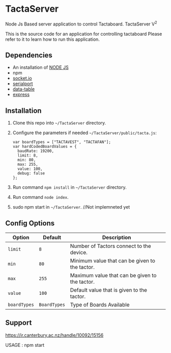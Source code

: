 # TactaServer
Node Js Based server application to control Tactaboard.
TactaServer V<sup>2</sup>

This is the source code for an application for controlling tactaboard
Please refer to it to learn how to run this application.

## Dependencies
  * An installation of [NODE JS](https://nodejs.org/en/)
  * npm
  * [socket.io](https://www.npmjs.com/package/socket.io)
  * [serialport](https://www.npmjs.com/package/serialport)
  * [data-table](https://www.npmjs.com/package/data-table)
  * [express](https://www.npmjs.com/package/express)

## Installation
 1. Clone this repo into `~/TactaServer` directory.
 2. Configure the parameters if needed `~/TactaServer/public/tacta.js`:

    ```
    var boardTypes = ["TACTAVEST", "TACTAFAN"];
    var hardCodedBoardValues = {
      baudRate: 19200,
      limit: 8,
      min: 80,
      max: 255,
      value: 100,
      debug: false
    };

    ```
 3. Run command `npm install` in `~/TactaServer` directory.
 4. Run command `node index`.
 5. sudo npm start in `~/TactaServer`. //Not implemneted yet

## Config Options
| **Option** | **Default** | **Description** |
| --- | --- | --- |
| `limit` | `8` | Number of Tactors connect to the device. |
| `min` | `80` | Minimum value that can be given to the tactor.|
| `max` | `255` | Maximum value that can be given to the tactor. |
| `value` | `100` | Default value that is given to the tactor. |
| `boardTypes` | `BoardTypes` | Type of Boards Available |

## Support
https://ir.canterbury.ac.nz/handle/10092/15156

USAGE :
npm start
